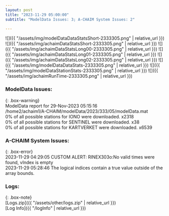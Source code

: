 ```yaml
---
layout: post
title: "2023-11-29 05:00:00"
subtitle: "ModelData Issues: 3; A-CHAIM System Issues: 2"

---
```


![]({{ "/assets/img/modelDataDataStatsShort-2333305.png" | relative_url }})
![]({{ "/assets/img/achaimDataStatsShort-2333305.png" | relative_url }})
![]({{ "/assets/img/achaimDataStatsLong00-2333305.png" | relative_url }})
![]({{ "/assets/img/achaimDataStatsLong01-2333305.png" | relative_url }})
![]({{ "/assets/img/achaimDataStatsLong02-2333305.png" | relative_url }})
![]({{ "/assets/img/modelDataDataStats-2333305.png" | relative_url }})
![]({{ "/assets/img/modelDataStationStats-2333305.png" | relative_url }})
![]({{ "/assets/img/achaimRunTime-2333305.png" | relative_url }})


### ModelData Issues:  
  
{: .box-warning}  
 ModelData report for 29-Nov-2023 05:15:16   
 /home2/achaim1/A-CHAIM/modelData/2023/333/05/modelData.mat   
 0% of all possible stations for IONO were downloaded. x2318   
 0% of all possible stations for SENTINEL were downloaded. x38   
 0% of all possible stations for KARTVERKET were downloaded. x6539   
  
### A-CHAIM System Issues:  
  
{: .box-error}  
2023-11-29 04:29:05 CUSTOM ALERT: RINEX303o:No valid times were found, vIndex is empty  
2023-11-29 05:28:46 The logical indices contain a true value outside of the array bounds.  

### Logs:  
  
{: .box-note}  
[Logs.zip]({{ "/assets/other/logs.zip" | relative_url }})  
[Log Info]({{ "/logInfo" | relative_url }})  
